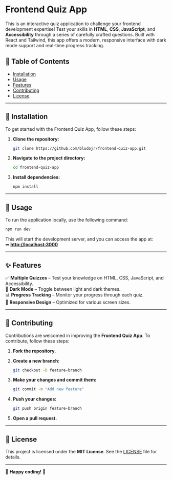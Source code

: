 # Frontend Quiz App

 This is an interactive quiz application to challenge your frontend development expertise! Test your skills in **HTML**, **CSS**, **JavaScript**, and **Accessibility** through a series of carefully crafted questions. Built with React and Tailwind, this app offers a modern, responsive interface with dark mode support and real-time progress tracking.

## 📌 Table of Contents

- [Installation](#installation)
- [Usage](#usage)
- [Features](#features)
- [Contributing](#contributing)
- [License](#license)

---

## 🚀 Installation

To get started with the Frontend Quiz App, follow these steps:

1. **Clone the repository:**
   
   ```sh
   git clone https://github.com/bludojr/frontend-quiz-app.git
   ```

2. **Navigate to the project directory:**
   
   ```sh
   cd frontend-quiz-app
   ```

3. **Install dependencies:**
   
   ```sh
   npm install
   ```

---

## 🔧 Usage

To run the application locally, use the following command:

```sh
npm run dev
```

This will start the development server, and you can access the app at:  
➡ **[http://localhost:3000](http://localhost:3000)**

---

## ✨ Features

✅ **Multiple Quizzes** – Test your knowledge on HTML, CSS, JavaScript, and Accessibility.  
🌙 **Dark Mode** – Toggle between light and dark themes.  
📊 **Progress Tracking** – Monitor your progress through each quiz.  
📱 **Responsive Design** – Optimized for various screen sizes.  

---

## 🤝 Contributing

Contributions are welcomed in improving the **Frontend Quiz App**. To contribute, follow these steps:

1. **Fork the repository.**
2. **Create a new branch:**
   
   ```sh
   git checkout -b feature-branch
   ```

3. **Make your changes and commit them:**
   
   ```sh
   git commit -m "Add new feature"
   ```

4. **Push your changes:**
   
   ```sh
   git push origin feature-branch
   ```

5. **Open a pull request.**

---

## 📜 License

This project is licensed under the **MIT License**. See the [LICENSE](LICENSE) file for details.

---

💙 **Happy coding!** 🚀
